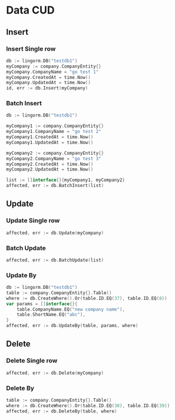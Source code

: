 # Data CUD

## Insert

### Insert Single row

``` go
db := lingorm.DB("testdb1")
myCompany := company.CompanyEntity{}
myCompany.CompanyName = "go test 1"
myCompany.CreatedAt = time.Now()
myCompany.UpdatedAt = time.Now()
id, err := db.Insert(myCompany)
```

### Batch Insert

``` go
db := lingorm.DB("testdb1")

myCompany1 := company.CompanyEntity{}
myCompany1.CompanyName = "go test 2"
myCompany1.CreatedAt = time.Now()
myCompany1.UpdatedAt = time.Now()

myCompany2 := company.CompanyEntity{}
myCompany2.CompanyName = "go test 3"
myCompany2.CreatedAt = time.Now()
myCompany2.UpdatedAt = time.Now()

list := []interface{}{myCompany1, myCompany2}
affected, err := db.BatchInsert(list)
```

## Update

### Update Single row

``` go
affected, err := db.Update(myCompany)
```

### Batch Update

``` go
affected, err := db.BatchUpdate(list)
```

### Update By

``` go
db := lingorm.DB("testdb1")
table := company.CompanyEntity{}.Table()
where := db.CreateWhere().Or(table.ID.EQ(37), table.ID.EQ(8))
var params = []interface{}{
    table.CompanyName.EQ("new company name"),
    table.ShortName.EQ("abc"),
}
affected, err := db.UpdateBy(table, params, where)
```

## Delete

### Delete Single row

``` go
affected, err := db.Delete(myCompany)
```

### Delete By

``` go
table := company.CompanyEntity{}.Table()
where := db.CreateWhere().Or(table.ID.EQ(38), table.ID.EQ(39))
affected, err := db.DeleteBy(table, where)
```
